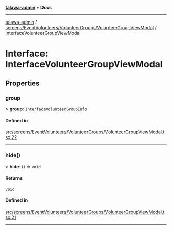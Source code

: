[**talawa-admin**](../../../../../README.md) • **Docs**

***

[talawa-admin](../../../../../modules.md) / [screens/EventVolunteers/VolunteerGroups/VolunteerGroupViewModal](../README.md) / InterfaceVolunteerGroupViewModal

# Interface: InterfaceVolunteerGroupViewModal

## Properties

### group

\> **group**: `InterfaceVolunteerGroupInfo`

#### Defined in

[src/screens/EventVolunteers/VolunteerGroups/VolunteerGroupViewModal.tsx:22](https://github.com/PalisadoesFoundation/talawa-admin/blob/d16b95ee179900e8e32a2296f14e948e6caea05b/src/screens/EventVolunteers/VolunteerGroups/VolunteerGroupViewModal.tsx#L22)

***

### hide()

\> **hide**: () =\> `void`

#### Returns

`void`

#### Defined in

[src/screens/EventVolunteers/VolunteerGroups/VolunteerGroupViewModal.tsx:21](https://github.com/PalisadoesFoundation/talawa-admin/blob/d16b95ee179900e8e32a2296f14e948e6caea05b/src/screens/EventVolunteers/VolunteerGroups/VolunteerGroupViewModal.tsx#L21)

***

### isOpen

\> **isOpen**: `boolean`

#### Defined in

[src/screens/EventVolunteers/VolunteerGroups/VolunteerGroupViewModal.tsx:20](https://github.com/PalisadoesFoundation/talawa-admin/blob/d16b95ee179900e8e32a2296f14e948e6caea05b/src/screens/EventVolunteers/VolunteerGroups/VolunteerGroupViewModal.tsx#L20)

